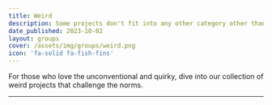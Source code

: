 ```yaml
---
title: Weird
description: Some projects don't fit into any other category other than, down right weird
date_published: 2023-10-02
layout: groups
cover: /assets/img/groups/weird.png
icon: 'fa-solid fa-fish-fins'
---
```


For those who love the unconventional and quirky, dive into our collection of weird projects that challenge the norms.

---
